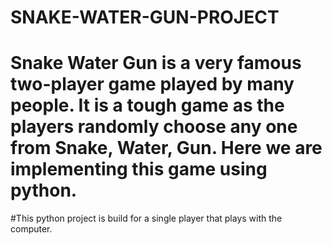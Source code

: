 # SNAKE-WATER-GUN-PROJECT
# Snake Water Gun is a very famous two-player game played by many people. It is a tough game as the players randomly choose any one from Snake, Water, Gun. Here we are implementing this game using python.
#This python project is build for a single player that plays with the computer.
